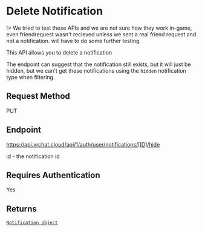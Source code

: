 # Delete Notification

!> We tried to test these APIs and we are not sure how they work in-game, even friendrequest wasn't recieved unless we sent a real friend request and not a notification. will have to do some further testing.

This API allows you to delete a notification

The endpoint can suggest that the notification still exists, but it will just be hidden, but we can't get these notifications using the `hidden` notification type when filtering.

## Request Method
PUT

## Endpoint
https://api.vrchat.cloud/api/1/auth/user/notifications/[ID]/hide

id - the notification id

## Requires Authentication
Yes

## Returns

[`Notification object`]("Objects/Notification.md?id=notification-object")
